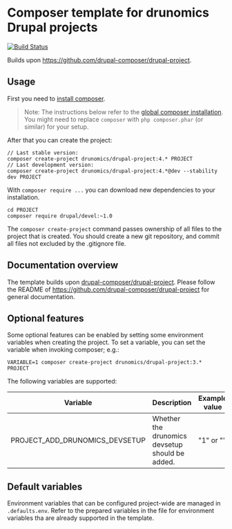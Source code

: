 # Composer template for drunomics Drupal projects

[![Build Status](https://www.travis-ci.org/drunomics/drupal-project.svg?branch=3.x)](https://www.travis-ci.org/drunomics/drupal-project)

Builds upon https://github.com/drupal-composer/drupal-project.

## Usage

First you need to [install composer](https://getcomposer.org/doc/00-intro.md#installation-linux-unix-osx).

> Note: The instructions below refer to the [global composer installation](https://getcomposer.org/doc/00-intro.md#globally).
You might need to replace `composer` with `php composer.phar` (or similar) 
for your setup.

After that you can create the project:

```
// Last stable version:
composer create-project drunomics/drupal-project:4.* PROJECT
// Last development version:
composer create-project drunomics/drupal-project:4.*@dev --stability dev PROJECT
```

With `composer require ...` you can download new dependencies to your 
installation.

```
cd PROJECT
composer require drupal/devel:~1.0
```

The `composer create-project` command passes ownership of all files to the 
project that is created. You should create a new git repository, and commit 
all files not excluded by the .gitignore file.

## Documentation overview

The template builds upon [drupal-composer/drupal-project](https://github.com/drupal-composer/drupal-project).
Please follow the README of https://github.com/drupal-composer/drupal-project
for general documentation.

## Optional features

Some optional features can be enabled by setting some environment variables
when creating the project. To set a variable, you can set the variable when
invoking composer; e.g.:

    VARIABLE=1 composer create-project drunomics/drupal-project:3.* PROJECT

The following variables are supported:

Variable | Description | Example value |
--- | --- | --- |
| PROJECT_ADD_DRUNOMICS_DEVSETUP       | Whether the drunomics devsetup should be added. | "1" or "" |

## Default variables

Environment variables that can be configured project-wide are managed in 
`.defaults.env`. Refer to the prepared variables in the file for environment
variables tha are already supported in the template.


